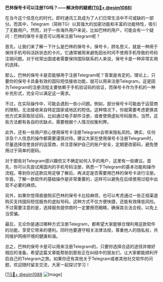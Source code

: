 **巴林保号卡可以注册TG吗？——解决你的疑惑[[TG💪+ @esim1088](https://t.me/s/esim1088)]**

在当今这个信息化的时代，即时通讯工具成为了人们日常生活中不可或缺的一部分。而其中，Telegram（简称TG）以其强大的加密功能和丰富的功能特性，吸引了无数用户。然而，对于一些海外用户来说，比如巴林的用户，可能会有一个疑问：巴林的保号卡是否可以用来注册Telegram呢？

首先，让我们来了解一下什么是巴林的保号卡。保号卡，顾名思义，就是一种用于保持手机号码活跃状态的卡片。它通常被用来避免因长时间不使用手机导致的号码注销问题。对于经常出国或者需要保持国际联系的人来说，保号卡是一种非常实用的选择。

那么，巴林的保号卡是否能够用于注册Telegram呢？答案是肯定的。理论上，只要你的保号卡具备有效的国际短信接收功能，就可以用来注册Telegram。这是因为Telegram的注册流程主要依赖于手机验证码的验证，而保号卡作为手机的一种补充形式，完全可以满足这一需求。

不过，在实际操作中，可能会遇到一些小问题。例如，部分保号卡可能由于运营商的限制，无法接收来自特定国家或地区的短信。这种情况下，你就需要考虑更换其他方式来获取验证码，比如通过电子邮件注册，或者使用虚拟号码服务。当然，这些方法都有各自的优缺点，需要根据个人情况权衡利弊。

此外，还有一些用户担心使用保号卡注册Telegram会带来隐私风险。确实，任何涉及个人信息的操作都需要谨慎对待。建议大家在使用保号卡注册Telegram时，尽量选择信誉良好的运营商，并注意保护自己的账户安全，定期更改密码，避免使用过于简单的密码。

对于那些对Telegram感兴趣但又不确定如何入手的用户，这里有一些建议。首先，你可以先尝试用国内的手机号码注册，熟悉一下Telegram的基本功能和操作流程。等到你对这款应用足够了解后，再决定是否需要用巴林的保号卡进行注册。毕竟，了解一款软件的基础操作是非常重要的，这样可以避免在后续使用过程中出现不必要的麻烦。

另外，如果你觉得直接购买巴林的保号卡比较麻烦，也可以考虑通过一些正规渠道购买支持国际短信服务的虚拟号码。这种方式不仅方便快捷，还能有效降低风险。不过需要注意的是，选择服务提供商时一定要擦亮眼睛，确保其合法合规，以免上当受骗。

最后，无论你是通过哪种方式注册Telegram，都希望大家能够合理利用这款软件的功能，享受它带来的便利。同时也要遵守相关法律法规，尊重他人的隐私权，共同维护网络环境的健康和谐。

总之，巴林的保号卡是可以用来注册Telegram的，只要你选择合适的途径并做好相应的准备。希望这篇文章能帮助到那些正在纠结中的朋友们，让大家都能顺利开启自己的Telegram之旅。如果你还有其他关于Telegram或者其他社交软件的问题，欢迎随时留言交流，大家一起探讨学习！

[[TG💪+ @esim1088](https://t.me/s/esim1088) ![Image](https://i.postimg.cc/4NQfJmqS/Snipaste-2025-05-13-00-14-12.png)]